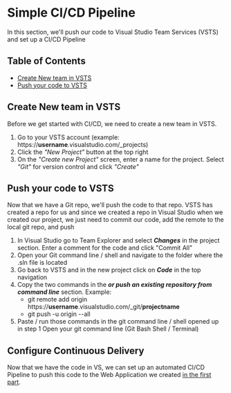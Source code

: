 # Simple CI/CD Pipeline
In this section, we'll push our code to Visual Studio Team Services (VSTS) and set up a CI/CD Pipeline

## Table of Contents
- [Create New team in VSTS](Create-New-team-in-VSTS)
- [Push your code to VSTS](Push-your-code-to-VSTS)

## Create New team in VSTS
Before we get started with CI/CD, we need to create a new team in VSTS.

1. Go to your VSTS account (example: https://__username__.visualstudio.com/_projects)
2. Click the *"New Project"* button at the top right
3. On the *"Create new Project"* screen, enter a name for the project. Select *"Git"* for version control and click *"Create"*

## Push your code to VSTS
Now that we have a Git repo, we'll push the code to that repo. VSTS has created a repo for us and since we created a repo in Visual Studio when we created our project, we just need to commit our code, add the remote to the local git repo, and push

1. In Visual Studio go to Team Explorer and select *__Changes__* in the project section. Enter a comment for the code and click "Commit All"
2. Open your Git command line / shell and navigate to the folder where the .sln file is located
3. Go back to VSTS and in the new project click on *__Code__* in the top navigation
4. Copy the two commands in the *__or push an existing repository from command line__* section. Example:
    - git remote add origin https://__username__.visualstudio.com/_git/__projectname__
    - git push -u origin --all
5. Paste / run those commands in the git command line / shell opened up in step 1
Open your git command line (Git Bash Shell / Terminal)

## Configure Continuous Delivery
Now that we have the code in VS, we can set up an automated CI/CD Pipeline to push this code to the Web Application we created [in the first part](/README.md).


